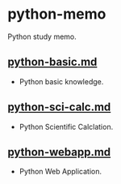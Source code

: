 # python-memo
Python study memo.

## [python-basic.md](python-basic.md)
- Python basic knowledge.

## [python-sci-calc.md](python-sci-calc.md)
- Python Scientific Calclation.

## [python-webapp.md](python-webapp.md)
- Python Web Application.

